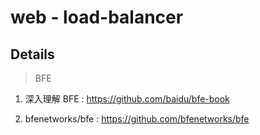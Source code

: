 # web - load-balancer

## Details

> BFE

1. 深入理解 BFE : https://github.com/baidu/bfe-book

2. bfenetworks/bfe : https://github.com/bfenetworks/bfe



